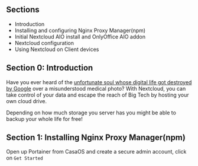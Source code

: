 ## Sections
- Introduction
- Installing and configuring Nginx Proxy Manager(npm)
- Initial Nextcloud AIO install and OnlyOffice AIO addon
- Nextcloud configuration
- Using Nextcloud on Client devices
## Section 0: Introduction

Have you ever heard of the [unfortunate soul whose digital life got destroyed by Google](https://www.nytimes.com/2022/08/21/technology/google-surveillance-toddler-photo.html) over a misunderstood medical photo? With Nextcloud, you can take control of your data and escape the reach of Big Tech by hosting your own cloud drive.

Depending on how much storage you server has you might be able to backup your whole life for free!

## Section 1: Installing Nginx Proxy Manager(npm)

Open up Portainer from CasaOS and create a secure admin account, click on ``Get Started``
